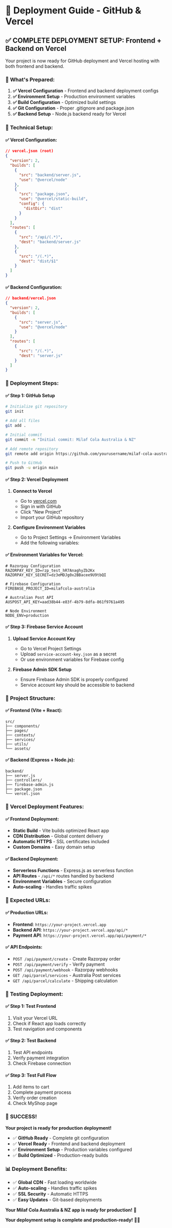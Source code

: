 # 🚀 **Deployment Guide - GitHub & Vercel**

## ✅ **COMPLETE DEPLOYMENT SETUP: Frontend + Backend on Vercel**

Your project is now ready for GitHub deployment and Vercel hosting with both frontend and backend.

### 🎯 **What's Prepared:**

1. **✅ Vercel Configuration** - Frontend and backend deployment configs
2. **✅ Environment Setup** - Production environment variables
3. **✅ Build Configuration** - Optimized build settings
4. **✅ Git Configuration** - Proper .gitignore and package.json
5. **✅ Backend Setup** - Node.js backend ready for Vercel

### 🔧 **Technical Setup:**

#### **✅ Vercel Configuration:**
```json
// vercel.json (root)
{
  "version": 2,
  "builds": [
    {
      "src": "backend/server.js",
      "use": "@vercel/node"
    },
    {
      "src": "package.json",
      "use": "@vercel/static-build",
      "config": {
        "distDir": "dist"
      }
    }
  ],
  "routes": [
    {
      "src": "/api/(.*)",
      "dest": "backend/server.js"
    },
    {
      "src": "/(.*)",
      "dest": "dist/$1"
    }
  ]
}
```

#### **✅ Backend Configuration:**
```json
// backend/vercel.json
{
  "version": 2,
  "builds": [
    {
      "src": "server.js",
      "use": "@vercel/node"
    }
  ],
  "routes": [
    {
      "src": "/(.*)",
      "dest": "server.js"
    }
  ]
}
```

### 🚀 **Deployment Steps:**

#### **✅ Step 1: GitHub Setup**
```bash
# Initialize git repository
git init

# Add all files
git add .

# Initial commit
git commit -m "Initial commit: Milaf Cola Australia & NZ"

# Add remote repository
git remote add origin https://github.com/yourusername/milaf-cola-australia.git

# Push to GitHub
git push -u origin main
```

#### **✅ Step 2: Vercel Deployment**
1. **Connect to Vercel**
   - Go to [vercel.com](https://vercel.com)
   - Sign in with GitHub
   - Click "New Project"
   - Import your GitHub repository

2. **Configure Environment Variables**
   - Go to Project Settings → Environment Variables
   - Add the following variables:

#### **✅ Environment Variables for Vercel:**
```
# Razorpay Configuration
RAZORPAY_KEY_ID=rzp_test_hR7AnaghyZb2Kx
RAZORPAY_KEY_SECRET=dz3eMDJg0x2BBacee9U9tbQI

# Firebase Configuration
FIREBASE_PROJECT_ID=milafcola-australia

# Australian Post API
AUSPOST_API_KEY=aad38b44-e83f-4b79-8dfa-861f9761a495

# Node Environment
NODE_ENV=production
```

#### **✅ Step 3: Firebase Service Account**
1. **Upload Service Account Key**
   - Go to Vercel Project Settings
   - Upload `service-account-key.json` as a secret
   - Or use environment variables for Firebase config

2. **Firebase Admin SDK Setup**
   - Ensure Firebase Admin SDK is properly configured
   - Service account key should be accessible to backend

### 🎯 **Project Structure:**

#### **✅ Frontend (Vite + React):**
```
src/
├── components/
├── pages/
├── contexts/
├── services/
├── utils/
└── assets/
```

#### **✅ Backend (Express + Node.js):**
```
backend/
├── server.js
├── controllers/
├── firebase-admin.js
├── package.json
└── vercel.json
```

### 🚀 **Vercel Deployment Features:**

#### **✅ Frontend Deployment:**
- **Static Build** - Vite builds optimized React app
- **CDN Distribution** - Global content delivery
- **Automatic HTTPS** - SSL certificates included
- **Custom Domains** - Easy domain setup

#### **✅ Backend Deployment:**
- **Serverless Functions** - Express.js as serverless function
- **API Routes** - `/api/*` routes handled by backend
- **Environment Variables** - Secure configuration
- **Auto-scaling** - Handles traffic spikes

### 🎯 **Expected URLs:**

#### **✅ Production URLs:**
- **Frontend**: `https://your-project.vercel.app`
- **Backend API**: `https://your-project.vercel.app/api/*`
- **Payment API**: `https://your-project.vercel.app/api/payment/*`

#### **✅ API Endpoints:**
- `POST /api/payment/create` - Create Razorpay order
- `POST /api/payment/verify` - Verify payment
- `POST /api/payment/webhook` - Razorpay webhooks
- `GET /api/parcel/services` - Australia Post services
- `GET /api/parcel/calculate` - Shipping calculation

### 🧪 **Testing Deployment:**

#### **✅ Step 1: Test Frontend**
1. Visit your Vercel URL
2. Check if React app loads correctly
3. Test navigation and components

#### **✅ Step 2: Test Backend**
1. Test API endpoints
2. Verify payment integration
3. Check Firebase connection

#### **✅ Step 3: Test Full Flow**
1. Add items to cart
2. Complete payment process
3. Verify order creation
4. Check MyShop page

### 🎉 **SUCCESS!**

**Your project is ready for production deployment!**

- ✅ **GitHub Ready** - Complete git configuration
- ✅ **Vercel Ready** - Frontend and backend deployment
- ✅ **Environment Setup** - Production variables configured
- ✅ **Build Optimized** - Production-ready builds

### 📊 **Deployment Benefits:**

- ✅ **Global CDN** - Fast loading worldwide
- ✅ **Auto-scaling** - Handles traffic spikes
- ✅ **SSL Security** - Automatic HTTPS
- ✅ **Easy Updates** - Git-based deployments

**Your Milaf Cola Australia & NZ app is ready for production!** 🎉

**Your deployment setup is complete and production-ready!** 🚀✨
